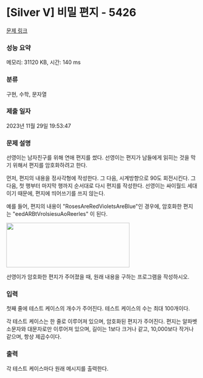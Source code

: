 # [Silver V] 비밀 편지 - 5426 

[문제 링크](https://www.acmicpc.net/problem/5426) 

### 성능 요약

메모리: 31120 KB, 시간: 140 ms

### 분류

구현, 수학, 문자열

### 제출 일자

2023년 11월 29일 19:53:47

### 문제 설명

<p>선영이는 남자친구를 위해 연애 편지를 썼다. 선영이는 편지가 남들에게 읽히는 것을 막기 위해서 편지를 암호화하려고 한다.</p>

<p>먼저, 편지의 내용을 정사각형에 작성한다. 그 다음, 시계방향으로 90도 회전시킨다. 그 다음, 첫 행부터 마지막 행까지 순서대로 다시 편지를 작성한다. 선영이는 싸이월드 세대이기 때문에, 편지에 띄어쓰기를 쓰지 않는다.</p>

<p>예를 들어, 편지의 내용이 "RosesAreRedVioletsAreBlue"인 경우에, 암호화한 편지는 "eedARBtVrolsiesuAoReerles" 이 된다.</p>

<p><img alt="" src="https://www.acmicpc.net/upload/images/encode.png" style="height:117px; width:324px"></p>

<p>선영이가 암호화한 편지가 주어졌을 때, 원래 내용을 구하는 프로그램을 작성하시오.</p>

### 입력 

 <p>첫째 줄에 테스트 케이스의 개수가 주어진다. 테스트 케이스의 수는 최대 100개이다.</p>

<p>각 테스트 케이스는 한 줄로 이루어져 있으며, 암호화된 편지가 주어진다. 편지는 알파벳 소문자와 대문자로만 이루어져 있으며, 길이는 1보다 크거나 같고, 10,000보다 작거나 같으며, 항상 제곱수이다.</p>

### 출력 

 <p>각 테스트 케이스마다 원래 메시지를 출력한다.</p>

